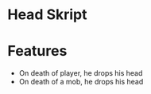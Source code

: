 # Head Skript



# Features 

- On death of player, he drops his head
- On death of a mob, he drops his head
